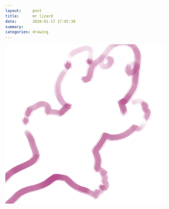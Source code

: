 ```yaml
---
layout:     post
title:      mr lizard
date:       2020-01-17 17:07:38
summary:    
categories: drawing
---
```

![mr lizard](/images/diary/mr-lizard.png ".")

